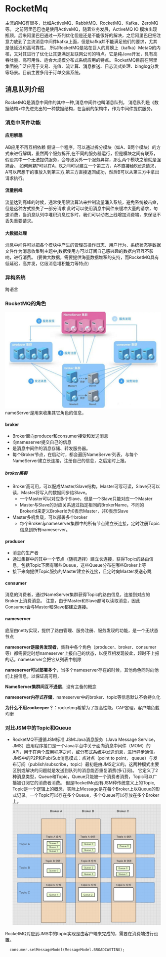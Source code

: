 # RocketMq
主流的MQ有很多，比如ActiveMQ、RabbitMQ、RocketMQ、Kafka、ZeroMQ等。
之前阿里巴巴也是使用ActiveMQ，随着业务发展，ActiveMQ IO 模块出现瓶颈，后来阿里巴巴通过一系列优化但是还是不能很好的解决，之后阿里巴巴把注意力放到了主流消息中间件kafka上面，但是kafka并不能满足他们的要求，尤其是低延迟和高可靠性。
所以RocketMQ是站在巨人的肩膀上（kafka）MetaQ的内核，又对其进行了优化让其更满足互联网公司的特点。它是纯Java开发，具有高吞吐量、高可用性、适合大规模分布式系统应用的特点。 
RocketMQ目前在阿里集团被广泛应用于交易、充值、流计算、消息推送、日志流式处理、binglog分发等场景。目前主要多用于订单交易系统。

## 消息队列介绍
RocketMQ是消息中间件的其中一种,消息中间件也叫消息队列。
消息队列是《数据结构>中先进先出的一种数据结构，在当前的架构中，作为中间件提供服务。

### 消息中间件功能
#### 应用解耦
AB应用不再互相依赖
假设一个程序，可以通过拆分模块（如A、B两个模块）的方式来进行解耦，虽然两个服务拆开,在不同的服务器运行，但是模块之间有联系，假设其中一个无法提供服务，会导致另外一个服务异常，那么两个模块之前就是强耦合。
如何解耦?可以在A、B之间可以建立一个第三方，A不直接给B发送请求，A可以帮想干的事放入到第三方,第三方直接返回成功，然后B可以从第三方中拿出请求执行。

#### 流量削峰
流量达到高峰的时候，通常使用限流算法来控制流量涌入系统，避免系统被击瘫，但是这种方式损失了一部分请求
此时可以使用消息中间件来缓冲大量的请求，匀速消费，当消息队列中堆积消息过多时，我们可以动态上线增加消费端，来保证不丢失重要请求。

#### 大数据处理
消息中间件可以把各个模块中产生的管理员操作日志、用户行为、系统状态等数据文件作为消息收集到主题中,数据使用方可以订阅自己感兴趣的数据内容互不影响，进行消费。
(要做大数据，需要提供海量数据堆积的支持，而RocketMQ具有低延迟，高并发，亿级消息堆积能力等特点)

### 异构系统
跨语言

### RocketMQ的角色

![img](../img/rocketMq_02_roles.PNG)
nameServer是用来收集其它角色的信息，

#### broker
- Broker面向producer和consumer接受和发送消息
- 向nameserver提交自己的信息
- 是消息中间件的消息存储、转发服务器。
- 每个Broker节点，在启动时，都会遍历NameServer列表，与每个NameServer建立长连接，注册自己的信息，之后定时上报。

##### broker集群
- Broker高可用，可以配成Master/Slave结构，Master可写可读，Slave只可以读，Master将写入的数据同步给Slave。
  - 一个Master可以对应多个Slave，但是一个Slave只能对应一个Master
  - Master与Slave的对应关系通过指定相同的BrokerName，不同的BrokerId来定义BrokerId为0表示Master，非0表示Slave
- Master多机负载，可以部署多个broker
  - 每个Broker与nameserver集群中的所有节点建立长连接，定时注册Topic信息到所有nameserver。

#### producer
- 消息的生产者
- 通过集群中的其中一个节点（随机选择）建立长连接，获得Topic的路由信息，包括Topic下面有哪些Queue，这些Queue分布在哪些Broker上等
- 接下来向提供Topic服务的Master建立长连接，且定时向Master发送心跳

#### consumer
消息的消费者，通过NameServer集群获得Topic的路由信息，连接到对应的Broker上消费消息。
注意，由于Master和Slave都可以读取消息，因此Consumer会与Master和Slave都建立连接。

#### nameserver
底层由netty实现，提供了路由管理、服务注册、服务发现的功能，是一个无状态节点

**nameserver是服务发现者**，集群中各个角色（producer、broker、consumer等）都需要定时想nameserver上报自己的状态，以便互相发现彼此，超时不上报的话，nameserver会把它从列表中剔除

**nameserver可以部署多个**，当多个nameserver存在的时候，其他角色同时向他们上报信息，以保证高可用，

**NameServer集群间互不通信**，没有主备的概念

**nameserver内存式存储**，nameserver中的broker、topic等信息默认不会持久化

**为什么不用zookeeper？**：rocketmq希望为了提高性能，CAP定理，客户端负载均衡

### 对比JSM中的Topic和Queue
- RocketMQ不遵循JSM标准 
  JSM:Java消息服务（Java Message Service，JMS）应用程序接口是一个Java平台中关于面向消息中间件（MOM）的API，用于在两个应用程序之间，或分布式系统中发送消息，进行异步通信。 
  JMS中的P2P和Pub/Sub消息模式：点对点（point to point， queue）与发布订阅（publish/subscribe，topic）最初是由JMS定义的。这两种模式主要区别或解决的问题就是发送到队列的消息能否重复消费(多订阅)。
  它定义了2种消息类型，Queue和Topic，Queue只能被一个消费者消费，Topic可以广播被订阅它的消费者消费。
  但是RocketMq没有JSM种传统意义上的Topic,
  Topic是一个逻辑上的概念，实际上Message是在每个Broker上以Queue的形式记录。一个Topic可以存在多个Queue，多个Queue可以存放在多个Broker上。
![img](../img/rocketMq_02_topic.jpg)

RocketMQ对应到JMS中的topic实现是由客户端来完成的，需要在消费端进行设置。
```
  consumer.setMessageModel(MessageModel.BROADCASTING);
```
      


